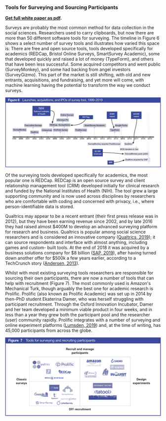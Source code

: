 ### Tools for Surveying and Sourcing Participants

**[Get full white paper as pdf](https://uk.sagepub.com/en-gb/eur/technologies-for-social-science-research).**

Surveys are probably the most common method for data collection in the
social sciences. Researchers used to carry clipboards, but now there are
more than 50 different software tools for surveying. The timeline in
Figure 6 shows a select number of survey tools and illustrates how
varied this space is: There are free and open source tools, tools
developed specifically for academics (REDCap, Bristol Online Surveys, SmartSurvey Academic), some
that developed quickly and raised a lot of money (TypeForm), and others
that have been less successful. Some acquired competitors and went
public (SurveyMonkey), and some had backing from angel investors
(SurveyGizmo). This part of the market is still shifting, with old and
new entrants, acquisitions, and fundraising, and yet more will come,
with machine learning having the potential to transform the way we
conduct surveys.

![Figure 6](../docs/images/fig6.png)

Of the surveying tools developed specifically for academics, the most
popular one is REDCap. REDCap is an open source survey and client
relationship management tool (CRM) developed initially for clinical
research and funded by the National Institutes of Health (NIH). The tool
grew a large supporting community and is now used across disciplines by
researchers who are comfortable with coding and concerned with privacy,
i.e., where person-identifiable data is stored.

Qualtrics may appear to be a recent entrant (their first press release
was in 2012), but they have been earning revenue since 2002, and by late
2016 they had raised almost \$400M to develop an advanced surveying
platform for research and business. Qualtrics is popular among social
science researchers and is considered an innovative company ([Qualtrics,
2019](https://www.qualtrics.com/news/qualtrics-ranked-top-10-most-innovative-company-in-2019-grit-report/)); it can source respondents and interface with almost anything,
including games and custom- built tools. At the end of 2018 it was
acquired by a business solutions company for \$8 billion ([SAP, 2019](https://news.sap.com/2018/11/sap-to-acquire-qualtrics-experience-management/)),
after having turned down another offer for \$500k a few years earlier,
according to a TechCrunch story ([Andersen, 2013](https://techcrunch.com/2013/03/02/the-story-behind-qualtrics-the-next-great-enterprise-company/)).

Whilst with most existing surveying tools researchers are responsible
for sourcing their own participants, there are now a number of tools
that can help with recruitment (Figure 7). The most commonly used is
Amazon's Mechanical Turk, though arguably the best one for academic
research is Prolific. Prolific (also known as Prolific Academic) was set
up in 2014 by then-PhD student Ekaterina Damer, who was herself
struggling with participant recruitment. Through the Oxford Innovation
Incubator, Damer and her team developed a minimum viable product in four
weeks, and in less than a year they grew both the participant pool and
the researcher (user) community rapidly. Prolific integrates with a
number of surveying and online experiment platforms ([Lumsden, 2019](https://ocean.sagepub.com/blog/how-to-run-an-online-experiment)) and,
at the time of writing, has 45,000 participants from across the
globe.

![Figure 7](../docs/images/fig7.png)
